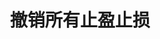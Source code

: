 ---
title: 撤销所有止盈止损
position_number: 9
type: post
description: /future/trade/v1/entrust/cancel-all-profit-stop
parameters:
    -
        name: symbol
        type: string
        mandatory: false
        default: N/A
        description: 交易对（不传时撤销所有交易对）
        ranges:
left_code_blocks:
    -
        code_block: "public void getKLine() {\r\n\tString text = HttpUtil.get(URL + \"/data/api/future/trade/v1/getKLine?market=btc_usdt&type=1min&since=0\");\r\n\tSystem.out.println(text);\r\n}"
        title: Java
        language: java
right_code_blocks:
    - code_block: |-
        {
          "error": {
            "code": "",
            "msg": ""
          },
          "msgInfo": "",
          "result": true,
          "returnCode": 0
        }
      title: Response
      language: json
---